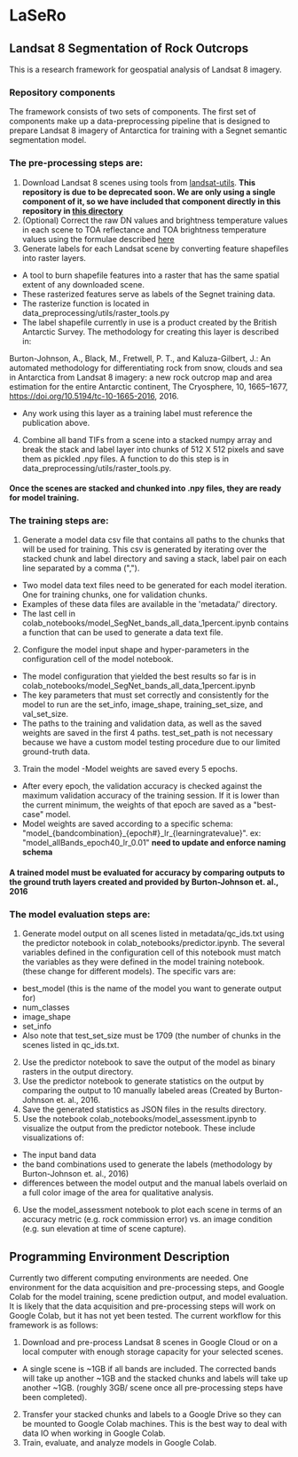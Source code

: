 # LaSeRo
## Landsat 8 Segmentation of Rock Outcrops

This is a research framework for geospatial analysis of Landsat 8 imagery. 

### Repository components
The framework consists of two sets of components. The first set of components make up
a data-preprocessing pipeline that is designed to prepare Landsat 8 imagery of Antarctica
for training with a Segnet semantic segmentation model. 

### The pre-processing steps are:
1. Download Landsat 8 scenes using tools from [landsat-utils](https://github.com/developmentseed/landsat-util).
 **This repository is due to be deprecated soon. We are only using a single component of it, so we have included that component directly in this repository in [this directory](https://github.com/selkind/LaSeRo/tree/master/data_preprocessing/landsat_download)**
2. (Optional) Correct the raw DN values and brightness temperature values in each scene to TOA reflectance
and TOA brightness temperature values using the formulae described [here](https://www.usgs.gov/land-resources/nli/landsat/using-usgs-landsat-level-1-data-product)
3. Generate labels for each Landsat scene by converting feature shapefiles into raster layers. 
  - A tool to burn shapefile features into a raster that has the same spatial extent of any downloaded scene. 
  - These rasterized features serve as labels of the Segnet training data.
  - The rasterize function is located in data_preprocessing/utils/raster_tools.py 
  - The label shapefile currently in use is a product created by the British Antarctic Survey. The methodology for creating this layer is described in:
  
  Burton-Johnson, A., Black, M., Fretwell, P. T., and Kaluza-Gilbert, J.: An automated methodology for differentiating rock from snow, clouds and sea in Antarctica from Landsat 8 imagery: a new rock outcrop map and area estimation for the entire Antarctic continent, The Cryosphere, 10, 1665–1677, https://doi.org/10.5194/tc-10-1665-2016, 2016. 
  
  - Any work using this layer as a training label must reference the publication above.
  
4. Combine all band TIFs from a scene into a stacked numpy array and break the stack and label layer into chunks of 512 X 512 pixels and save them as pickled .npy files. A function to do this step is in data_preprocessing/utils/raster_tools.py.

#### Once the scenes are stacked and chunked into .npy files, they are ready for model training.

### The training steps are:
1. Generate a model data csv file that contains all paths to the chunks that will be used for training. 
This csv is generated by iterating over the stacked chunk and label directory and saving a stack, label pair on each line separated by a comma (","). 
  - Two model data text files need to be generated for each model iteration. One for training chunks, one for validation chunks.
  - Examples of these data files are available in the 'metadata/' directory.
  - The last cell in colab_notebooks/model_SegNet_bands_all_data_1percent.ipynb contains a function that can be used to generate a data text file.
2. Configure the model input shape and hyper-parameters in the configuration cell of the model notebook.
  - The model configuration that yielded the best results so far is in colab_notebooks/model_SegNet_bands_all_data_1percent.ipynb
  - The key parameters that must set correctly and consistently for the model to run are the set_info, image_shape, training_set_size, and val_set_size.
  - The paths to the training and validation data, as well as the saved weights are saved in the first 4 paths. test_set_path is not necessary because we have a custom model testing procedure due to our limited ground-truth data.
3. Train the model
  -Model weights are saved every 5 epochs.
  - After every epoch, the validation accuracy is checked against the maximum validation accuracy of the training session. If it is lower than the current minimum, the weights of that epoch are saved as a "best-case" model.
  - Model weights are saved according to a specific schema: "model_{bandcombination}_{epoch#}\_lr\_{learningratevalue}". ex: "model_allBands_epoch40_lr_0.01" **need to update and enforce naming schema**
  
  #### A trained model must be evaluated for accuracy by comparing outputs to the ground truth layers created and provided by Burton-Johnson et. al., 2016
  
### The model evaluation steps are:
1. Generate model output on all scenes listed in metadata/qc_ids.txt using the predictor notebook in colab_notebooks/predictor.ipynb. The several variables defined in the configuration cell of this notebook must match the variables as they were defined in the model training notebook. (these change for different models). The specific vars are: 
  - best_model (this is the name of the model you want to generate output for)
  - num_classes
  - image_shape
  - set_info
  - Also note that test_set_size must be 1709 (the number of chunks in the scenes listed in qc_ids.txt.
  2. Use the predictor notebook to save the output of the model as binary rasters in the output directory.
  3. Use the predictor notebook to generate statistics on the output by comparing the output to 10 manually labeled areas (Created by Burton-Johnson et. al., 2016.
  4. Save the generated statistics as JSON files in the results directory.
  5. Use the notebook colab_notebooks/model_assessment.ipynb to visualize the output from the predictor notebook. These include visualizations of:
  - The input band data
  - the band combinations used to generate the labels (methodology by Burton-Johnson et. al., 2016)
  - differences between the model output and the manual labels overlaid on a full color image of the area for qualitative analysis.
  6. Use the model_assessment notebook to plot each scene in terms of an accuracy metric (e.g. rock commission error) vs. an image condition (e.g. sun elevation at time of scene capture).


## Programming Environment Description
Currently two different computing environments are needed. One environment for the data acquisition and pre-processing steps, and Google Colab for the model training, scene prediction output, and model evaluation. It is likely that the data acquisition and pre-processing steps will work on Google Colab, but it has not yet been tested. The current workflow for this framework is as follows:
1. Download and pre-process Landsat 8 scenes in Google Cloud or on a local computer with enough storage capacity for your selected scenes.
- A single scene is ~1GB if all bands are included. The corrected bands will take up another ~1GB and the stacked chunks and labels will take up another ~1GB. (roughly 3GB/ scene once all pre-processing steps have been completed).
2. Transfer your stacked chunks and labels to a Google Drive so they can be mounted to Google Colab machines. This is the best way to deal with data IO when working in Google Colab.
3. Train, evaluate, and analyze models in Google Colab.

